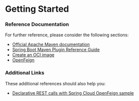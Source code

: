 # Getting Started

### Reference Documentation
For further reference, please consider the following sections:

* [Official Apache Maven documentation](https://maven.apache.org/guides/index.html)
* [Spring Boot Maven Plugin Reference Guide](https://docs.spring.io/spring-boot/docs/2.4.3/maven-plugin/reference/html/)
* [Create an OCI image](https://docs.spring.io/spring-boot/docs/2.4.3/maven-plugin/reference/html/#build-image)
* [OpenFeign](https://docs.spring.io/spring-cloud-openfeign/docs/current/reference/html/)

### Additional Links
These additional references should also help you:

* [Declarative REST calls with Spring Cloud OpenFeign sample](https://github.com/spring-cloud-samples/feign-eureka)

